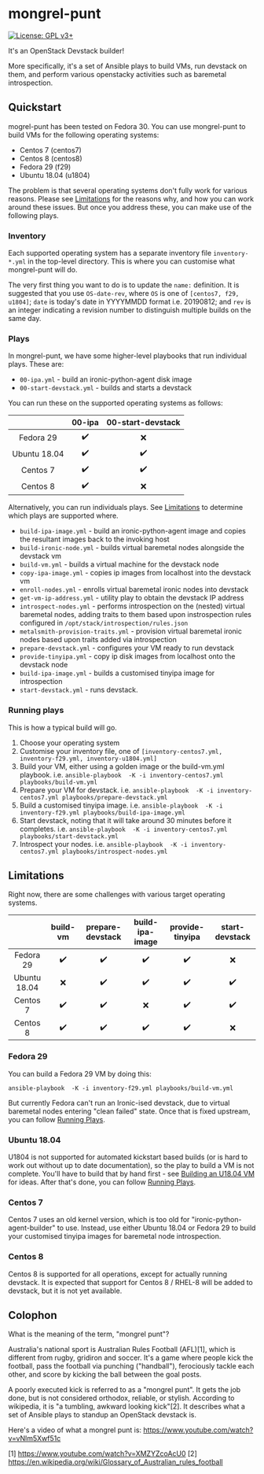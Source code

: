 # mongrel-punt
[![License: GPL v3+](https://img.shields.io/badge/license-GPL%20v3%2B-blue.svg)](http://www.gnu.org/licenses/gpl-3.0)

It's an OpenStack Devstack builder!

More specifically, it's a set of Ansible plays to build VMs, run devstack on them, and perform various openstacky activities such as baremetal introspection.

## Quickstart

mogrel-punt has been tested on Fedora 30.  You can use mongrel-punt to build VMs for the following operating systems:
* Centos 7 (centos7)
* Centos 8 (centos8)
* Fedora 29 (f29)
* Ubuntu 18.04 (u1804)

The problem is that several operating systems don't fully work for various reasons.  Please see [Limitations](#limitations) for the reasons why, and how you can work around these issues.  But once you address these, you can make use of the following plays.

### Inventory

Each supported operating system has a separate inventory file `inventory-*.yml` in the top-level directory.  This is where you can customise what mongrel-punt will do.

The very first thing you want to do is to update the `name:` definition.  It is suggested that you use `OS-date-rev`, where `OS` is one of `[centos7, f29, u1804]`; `date` is today's date in YYYYMMDD format i.e. 20190812; and `rev` is an integer indicating a revision number to distinguish multiple builds on the same day.

### Plays

In mongrel-punt, we have some higher-level playbooks that run individual plays.  These are:
* `00-ipa.yml` - build an ironic-python-agent disk image
* `00-start-devstack.yml` - builds and starts a devstack

You can run these on the supported operating systems as follows:

|              | 00-ipa | 00-start-devstack |
|:------------:|:------:|:-----------------:|
| Fedora 29    |:heavy_check_mark:|:x:|
| Ubuntu 18.04 |:heavy_check_mark:|:heavy_check_mark:|
| Centos 7     |:heavy_check_mark:|:heavy_check_mark:|
| Centos 8     |:heavy_check_mark:|:x:|

Alternatively, you can run individuals plays.  See [Limitations](#limitations) to determine which plays are supported where.

* `build-ipa-image.yml` - build an ironic-python-agent image and copies the resultant images back to the invoking host
* `build-ironic-node.yml` - builds virtual baremetal nodes alongside the devstack vm
* `build-vm.yml` - builds a virtual machine for the devstack node
* `copy-ipa-image.yml` - copies ip images from localhost into the devstack vm
* `enroll-nodes.yml` - enrolls virtual baremetal ironic nodes into devstack
* `get-vm-ip-address.yml` - utility play to obtain the devstack IP address
* `introspect-nodes.yml` - performs introspection on the (nested) virtual baremetal nodes, adding traits to them based upon instrospection rules configured in `/opt/stack/introspection/rules.json`
* `metalsmith-provision-traits.yml` - provision virtual baremetal ironic nodes based upon traits added via introspection
* `prepare-devstack.yml` - configures your VM ready to run devstack
* `provide-tinyipa.yml` - copy ip disk images from localhost onto the devstack node
* `build-ipa-image.yml` - builds a customised tinyipa image for introspection
* `start-devstack.yml` - runs devstack.

### Running plays

This is how a typical build will go.

1. Choose your operating system
1. Customise your inventory file, one of `[inventory-centos7.yml, inventory-f29.yml, inventory-u1804.yml]`
1. Build your VM, either using a golden image or the build-vm.yml playbook.  i.e. `ansible-playbook  -K -i inventory-centos7.yml playbooks/build-vm.yml`
1. Prepare your VM for devstack. i.e. `ansible-playbook  -K -i inventory-centos7.yml playbooks/prepare-devstack.yml`
1. Build a customised tinyipa image.  i.e. `ansible-playbook  -K -i inventory-f29.yml playbooks/build-ipa-image.yml`
1. Start devstack, noting that it will take around 30 minutes before it completes. i.e. `ansible-playbook  -K -i inventory-centos7.yml playbooks/start-devstack.yml`
1. Introspect your nodes.  i.e. `ansible-playbook  -K -i inventory-centos7.yml playbooks/introspect-nodes.yml`

## Limitations

Right now, there are some challenges with various target operating systems.

|              | build-vm | prepare-devstack | build-ipa-image | provide-tinyipa | start-devstack |
|:------------:|:--------:|:----------------:|:---------------:|:---------------:|:--------------:|
| Fedora 29    |:heavy_check_mark:|:heavy_check_mark:|:heavy_check_mark:|:heavy_check_mark:|:x:               |
| Ubuntu 18.04 |:x:               |:heavy_check_mark:|:heavy_check_mark:|:heavy_check_mark:|:heavy_check_mark:|
| Centos 7     |:heavy_check_mark:|:heavy_check_mark:|:x:               |:heavy_check_mark:|:heavy_check_mark:|
| Centos 8     |:heavy_check_mark:|:heavy_check_mark:|:heavy_check_mark:|:heavy_check_mark:|:x:|

### Fedora 29

You can build a Fedora 29 VM by doing this:

`ansible-playbook  -K -i inventory-f29.yml playbooks/build-vm.yml`

But currently Fedora can't run an Ironic-ised devstack, due to virtual baremetal nodes entering "clean failed" state.  Once that is fixed upstream, you can follow [Running Plays](#Running-plays).

### Ubuntu 18.04

U1804 is not supported for automated kickstart based builds (or is hard to work out without up to date documentation), so the play to build a VM is not complete.  You'll have to build that by hand first - see [Building an U18.04 VM](doc/Building-U1804-VM.md) for ideas.  After that's done, you can follow [Running Plays](#Running-plays).

### Centos 7

Centos 7 uses an old kernel version, which is too old for "ironic-python-agent-builder" to use.  Instead, use either Ubuntu 18.04 or Fedora 29 to build your customised tinyipa images for baremetal node introspection.

### Centos 8

Centos 8 is supported for all operations, except for actually running devstack.  It is expected that support for Centos 8 / RHEL-8 will be added to devstack, but it is not yet available.

## Colophon

What is the meaning of the term, "mongrel punt"?

Australia's national sport is Australian Rules Football (AFL)[1], which is different from rugby, gridiron and soccer.  It's a game where people kick the football, pass the football via punching ("handball"), ferociously tackle each other, and score by kicking the ball between the goal posts.

A poorly executed kick is referred to as a "mongrel punt".  It gets the job done, but is not considered orthodox, reliable, or stylish.  According to wikipedia, it is "a tumbling, awkward looking kick"[2].  It describes what a set of Ansible plays to standup an OpenStack devstack is.

Here's a video of what a mongrel punt is: https://www.youtube.com/watch?v=vNlm5Xwf51c

[1] https://www.youtube.com/watch?v=XMZYZcoAcU0
[2] https://en.wikipedia.org/wiki/Glossary_of_Australian_rules_football
